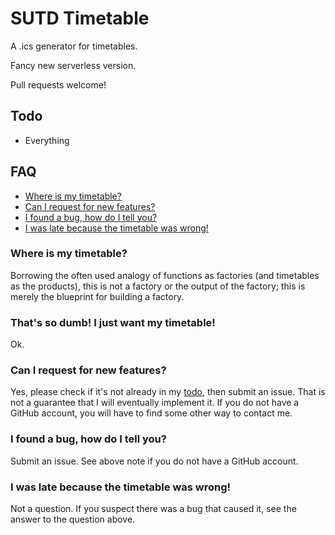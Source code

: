 # SUTD Timetable
A .ics generator for timetables.

Fancy new serverless version.

Pull requests welcome!

## Todo
- Everything

## FAQ
- [Where is my timetable?](#where-is-my-timetable)
- [Can I request for new features?](#can-i-request-for-new-features)
- [I found a bug, how do I tell you?](#i-found-a-bug-how-do-i-tell-you)
- [I was late because the timetable was wrong!](#i-was-late-because-the-timetable-was-wrong)

### Where is my timetable?
Borrowing the often used analogy of functions as factories (and timetables as the products), this is not a factory or the output of the factory; this is merely the blueprint for building a factory.

### That's so dumb! I just want my timetable!
Ok.

### Can I request for new features?
Yes, please check if it's not already in my [todo](#todo), then submit an issue. That is not a guarantee that I will eventually implement it. If you do not have a GitHub account, you will have to find some other way to contact me.

### I found a bug, how do I tell you?
Submit an issue. See above note if you do not have a GitHub account.

### I was late because the timetable was wrong!
Not a question. If you suspect there was a bug that caused it, see the answer to the question above.
